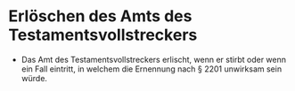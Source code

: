 # Erlöschen des Amts des Testamentsvollstreckers

- Das Amt des Testamentsvollstreckers erlischt, wenn er stirbt oder wenn ein Fall eintritt, in welchem die Ernennung nach § 2201 unwirksam sein würde.

